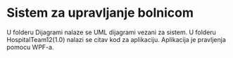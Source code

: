 # Sistem za upravljanje bolnicom 

U folderu Dijagrami nalaze se UML dijagrami vezani za sistem. 
U folderu HospitalTeam12(1.0) nalazi se citav kod za aplikaciju. Aplikacija je pravljenja pomocu WPF-a.
